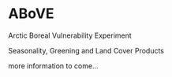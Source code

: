 # ABoVE
Arctic Boreal Vulnerability Experiment

Seasonality, Greening and Land Cover Products


more information to come...